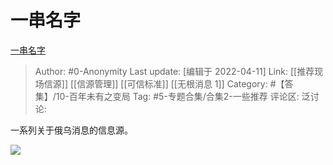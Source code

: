 # 一串名字
[一串名字](https://zhuanlan.zhihu.com/p/496551619)

> Author: #0-Anonymity
> Last update: [编辑于 2022-04-11]
> Link: [[推荐现场信源]] [[信源管理]] [[可信标准]] [[无根消息 1]]
> Category: #【答集】/10-百年未有之变局
> Tag: #5-专题合集/合集2-一些推荐
> 评论区:
> 泛讨论:

一系列关于俄乌消息的信息源。

![](https://pic1.zhimg.com/v2-a0d73a3d31323eeaf680660e01a14cac_b.jpg)
